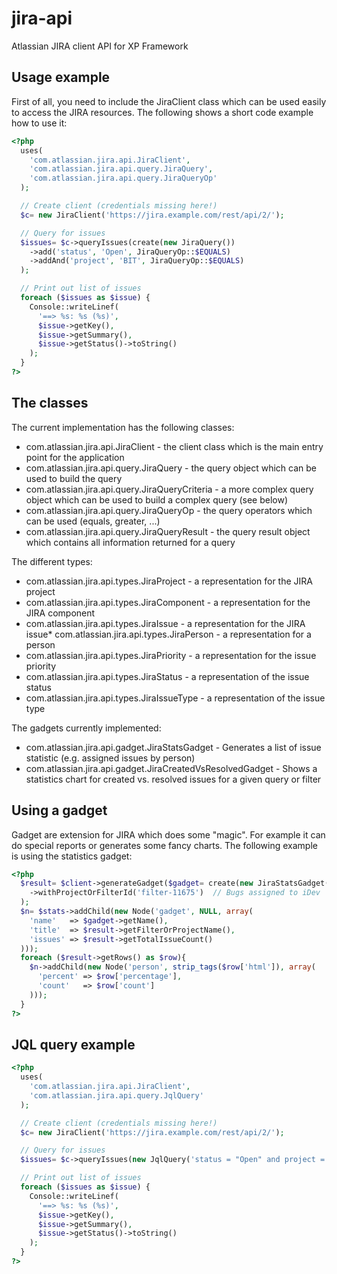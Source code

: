 jira-api
========
Atlassian JIRA client API for XP Framework

Usage example
--
First of all, you need to include the JiraClient class which can be used easily to access the JIRA resources. The following shows a short code example how to use it:

```php
<?php
  uses(
    'com.atlassian.jira.api.JiraClient',
    'com.atlassian.jira.api.query.JiraQuery',
    'com.atlassian.jira.api.query.JiraQueryOp'
  );

  // Create client (credentials missing here!)
  $c= new JiraClient('https://jira.example.com/rest/api/2/');

  // Query for issues
  $issues= $c->queryIssues(create(new JiraQuery())
    ->add('status', 'Open', JiraQueryOp::$EQUALS)
    ->addAnd('project', 'BIT', JiraQueryOp::$EQUALS)
  );

  // Print out list of issues
  foreach ($issues as $issue) {
    Console::writeLinef(
      '==> %s: %s (%s)',
      $issue->getKey(),
      $issue->getSummary(),
      $issue->getStatus()->toString()
    );
  }
?>
```

The classes
-- 
The current implementation has the following classes:

* com.atlassian.jira.api.JiraClient - the client class which is the main entry point for the application
* com.atlassian.jira.api.query.JiraQuery - the query object which can be used to build the query
* com.atlassian.jira.api.query.JiraQueryCriteria - a more complex query object which can be used to build a complex query (see below)
* com.atlassian.jira.api.query.JiraQueryOp - the query operators which can be used (equals, greater, ...)
* com.atlassian.jira.api.query.JiraQueryResult - the query result object which contains all information returned for a query
 
The different types:

* com.atlassian.jira.api.types.JiraProject - a representation for the JIRA project
* com.atlassian.jira.api.types.JiraComponent - a representation for the JIRA component
* com.atlassian.jira.api.types.JiraIssue - a representation for the JIRA issue* com.atlassian.jira.api.types.JiraPerson - a representation for a person
* com.atlassian.jira.api.types.JiraPriority - a representation for the issue  priority
* com.atlassian.jira.api.types.JiraStatus - a representation of the issue status
* com.atlassian.jira.api.types.JiraIssueType - a representation of the issue type
 
The gadgets currently implemented:

* com.atlassian.jira.api.gadget.JiraStatsGadget - Generates a list of issue statistic (e.g. assigned issues by person)
* com.atlassian.jira.api.gadget.JiraCreatedVsResolvedGadget - Shows a statistics chart for created vs. resolved issues for a given query or filter

Using a gadget
--
Gadget are extension for JIRA which does some "magic". For example it can do special reports or generates some fancy charts. The following example is using the statistics gadget:

```php
<?php
  $result= $client->generateGadget($gadget= create(new JiraStatsGadget())
    ->withProjectOrFilterId('filter-11675')  // Bugs assigned to iDev
  );
  $n= $stats->addChild(new Node('gadget', NULL, array(
    'name'   => $gadget->getName(),
    'title'  => $result->getFilterOrProjectName(),
    'issues' => $result->getTotalIssueCount()
  )));
  foreach ($result->getRows() as $row){
    $n->addChild(new Node('person', strip_tags($row['html']), array(
      'percent' => $row['percentage'],
      'count'   => $row['count']
    )));
  }
?>
```


JQL query example
--
```php
<?php
  uses(
    'com.atlassian.jira.api.JiraClient',
    'com.atlassian.jira.api.query.JqlQuery'
  );

  // Create client (credentials missing here!)
  $c= new JiraClient('https://jira.example.com/rest/api/2/');

  // Query for issues
  $issues= $c->queryIssues(new JqlQuery('status = "Open" and project = "Example"'));

  // Print out list of issues
  foreach ($issues as $issue) {
    Console::writeLinef(
      '==> %s: %s (%s)',
      $issue->getKey(),
      $issue->getSummary(),
      $issue->getStatus()->toString()
    );
  }
?>
```
